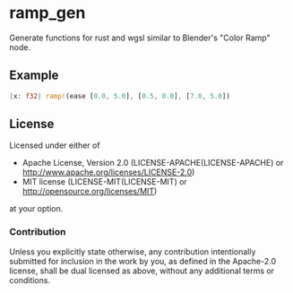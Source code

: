 # ramp_gen

Generate functions for rust and wgsl similar to Blender's "Color Ramp" node.

## Example

```rust
|x: f32| ramp!(ease [0.0, 5.0], [0.5, 0.0], [7.0, 5.0])
```

## License

Licensed under either of

* Apache License, Version 2.0 (LICENSE-APACHE(LICENSE-APACHE) or <http://www.apache.org/licenses/LICENSE-2.0>)
* MIT license (LICENSE-MIT(LICENSE-MIT) or <http://opensource.org/licenses/MIT>)

at your option.

### Contribution

Unless you explicitly state otherwise, any contribution intentionally submitted
for inclusion in the work by you, as defined in the Apache-2.0 license, shall be dual licensed as above, without any
additional terms or conditions.
